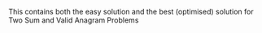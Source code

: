 This contains both the easy solution and the best (optimised) solution for Two Sum and Valid Anagram Problems
